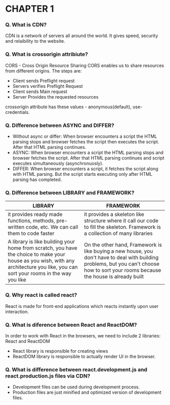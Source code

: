 # CHAPTER 1
### Q. What is CDN?
CDN is a network of servers all around the world. It gives speed, security and relaibility to the website.

### Q. What is crossorigin attribiute?
CORS - Cross Origin Resource Sharing
CORS enables us to share resources from different origins. The steps are: 
- Client sends Preflight request
- Servers verifies Preflight Request
- Client sends Main request
- Server Provides the requested resources

crossorigin attribute has these values - anonymous(default), use-credentials. 

### Q. Difference between ASYNC and DIFFER?
- Without async or differ: When browser encounters a script the HTML parsing stops and browser fetches the script then executes the script. After that HTML parsing continues.
- ASYNC: When browser encounters a script the HTML parsing stops and browser fetches the script. After that HTML parsing continues and script executes simultaneously (asynchronuosly).
- DIFFER: When browser encounters a script, it fetches the script along with HTML parsing. But the script starts executing only after HTML parsing has completed.

### Q. Difference between LIBRARY and FRAMEWORK?
| LIBRARY | FRAMEWORK |
|----|----|
| it provides ready made functions, methods, pre-written code, etc. We can call them to code faster |it provides a skeleton like structure where it call our code to fill the skeleton. Framework is a collection of many libraries |
| A library is like building your home from scratch, you have the choice to make your house as you wish, with any architecture you like, you can sort your rooms in the way you like |On the other hand, Framework is like buying a new house, you don't have to deal with building problems, but you can't choose how to sort your rooms because the house is already built |

### Q. Why react is called react?
React is made for front-end applications which reacts instantly upon user interaction.

### Q. What is diference between React and ReactDOM?
In order to work with React in the browsers, we need to include 2 libraries: React and ReactDOM
- React library is responsible for creating views 
- ReactDOM library is responsible to actually render UI in the browser.

### Q. What is difference between react.development.js and react.production.js files via CDN?
- Development files can be used during development process.
- Production files are just minified and optimized version of development files.
